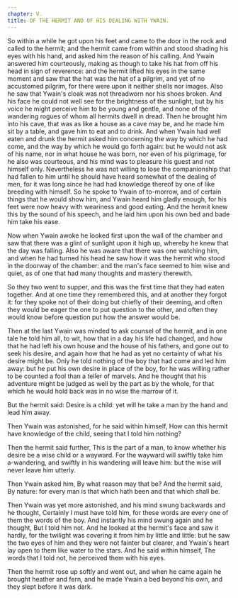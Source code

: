 ```yaml
---
chapter: V.
title: OF THE HERMIT AND OF HIS DEALING WITH YWAIN.
---
```

So within a while he got upon his feet and came to the door in the rock and called to the hermit; and the hermit came from within and stood shading his eyes with his hand, and asked him the reason of his calling. And Ywain answered him courteously, making as though to take his hat from off his head in sign of reverence: and the hermit lifted his eyes in the same moment and saw that the hat was the hat of a pilgrim, and yet of no accustomed pilgrim, for there were upon it neither shells nor images. Also he saw that Ywain's cloak was not threadworn nor his shoes broken. And his face he could not well see for the brightness of the sunlight, but by his voice he might perceive him to be young and gentle, and none of the wandering rogues of whom all hermits dwell in dread. Then he brought him into his cave, that was as like a house as a cave may be, and he made him sit by a table, and gave him to eat and to drink. And when Ywain had well eaten and drunk the hermit asked him concerning the way by which he had come, and the way by which he would go forth again: but he would not ask of his name, nor in what house he was born, nor even of his pilgrimage, for he also was courteous, and his mind was to pleasure his guest and not himself only. Nevertheless he was not willing to lose the companionship that had fallen to him until he should have heard somewhat of the dealing of men, for it was long since he had had knowledge thereof by one of like breeding with himself. So he spoke to Ywain of to-morrow, and of certain things that he would show him, and Ywain heard him gladly enough, for his feet were now heavy with weariness and good eating. And the hermit knew this by the sound of his speech, and he laid him upon his own bed and bade him take his ease.

Now when Ywain awoke he looked first upon the wall of the chamber and saw that there was a glint of sunlight upon it high up, whereby he knew that the day was falling. Also he was aware that there was one watching him, and when he had turned his head he saw how it was the hermit who stood in the doorway of the chamber: and the man's face seemed to him wise and quiet, as of one that had many thoughts and mastery therewith.

So they two went to supper, and this was the first time that they had eaten together. And at one time they remembered this, and at another they forgot it: for they spoke not of their doing but chiefly of their deeming, and often they would be eager the one to put question to the other, and often they would know before question put how the answer would be.

Then at the last Ywain was minded to ask counsel of the hermit, and in one tale he told him all, to wit, how that in a day his life had changed, and how that he had left his own house and the house of his fathers, and gone out to seek his desire, and again how that he had as yet no certainty of what his desire might be. Only he told nothing of the boy that had come and led him away: but he put his own desire in place of the boy, for he was willing rather to be counted a fool than a teller of marvels. And he thought that his adventure might be judged as well by the part as by the whole, for that which he would hold back was in no wise the marrow of it.

But the hermit said: Desire is a child: yet will he take a man by the hand and lead him away.

Then Ywain was astonished, for he said within himself, How can this hermit have knowledge of the child, seeing that I told him nothing?

Then the hermit said further, This is the part of a man, to know whether his desire be a wise child or a wayward. For the wayward will swiftly take him a-wandering, and swiftly in his wandering will leave him: but the wise will never leave him utterly.

Then Ywain asked him, By what reason may that be? And the hermit said, By nature: for every man is that which hath been and that which shall be.

Then Ywain was yet more astonished, and his mind swung backwards and he thought, Certainly I must have told him, for these words are every one of them the words of the boy. And instantly his mind swung again and he thought, But I told him not. And he looked at the hermit's face and saw it hardly, for the twilight was covering it from him by little and little: but he saw the two eyes of him and they were not fainter but clearer, and Ywain's heart lay open to them like water to the stars. And he said within himself, The words that I told not, he perceived them with his eyes.

Then the hermit rose up softly and went out, and when he came again he brought heather and fern, and he made Ywain a bed beyond his own, and they slept before it was dark.
  
